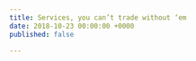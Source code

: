 ```yaml
---
title: Services, you can’t trade without ‘em
date: 2018-10-23 00:00:00 +0000
published: false

---
```

